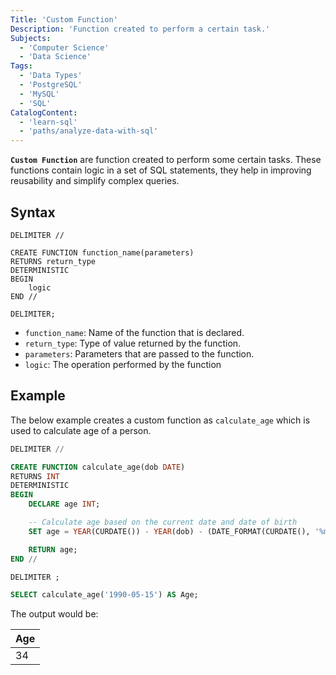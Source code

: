 ```yaml
---
Title: 'Custom Function'
Description: 'Function created to perform a certain task.'
Subjects:
  - 'Computer Science'
  - 'Data Science'
Tags:
  - 'Data Types'
  - 'PostgreSQL'
  - 'MySQL'
  - 'SQL'
CatalogContent:
  - 'learn-sql'
  - 'paths/analyze-data-with-sql'
---
```


**`Custom Function`** are function created to perform some certain tasks. These functions contain logic in a set of SQL statements, they help in improving reusability and simplify complex queries.

## Syntax

```pseudo
DELIMITER //

CREATE FUNCTION function_name(parameters)
RETURNS return_type
DETERMINISTIC
BEGIN
    logic
END //

DELIMITER;
```

- `function_name`: Name of the function that is declared.
- `return_type`: Type of value returned by the function.
- `parameters`: Parameters that are passed to the function.
- `logic`: The operation performed by the function

## Example

The below example creates a custom function as `calculate_age` which is used to calculate age of a person.

```sql
DELIMITER //

CREATE FUNCTION calculate_age(dob DATE)
RETURNS INT
DETERMINISTIC
BEGIN
    DECLARE age INT;

    -- Calculate age based on the current date and date of birth
    SET age = YEAR(CURDATE()) - YEAR(dob) - (DATE_FORMAT(CURDATE(), '%m%d') < DATE_FORMAT(dob, '%m%d'));

    RETURN age;
END //

DELIMITER ;

SELECT calculate_age('1990-05-15') AS Age;
```

The output would be:

| Age |
| --- |
|34   |
